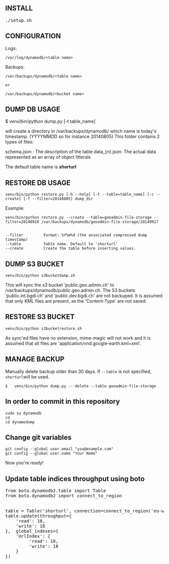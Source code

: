 INSTALL
-------

<pre>
./setup.sh
</pre>


CONFIGURATION
-------------

Logs:

    /var/log/dynamodb/<table name>

Backups:


    /var/backups/dynamodb/<table name>

    or

    /var/backups/dynamodb/<bucket name>


DUMP DB USAGE
-------------

  $ venv/bin/python dump.py [-t table_name]

will create a directory in /var/backups/dynamodb/<table name> which name is today's timestamp. (YYYYMMDD so for instance 20140805)
This folder contains 2 types of files:

schema.json : The description of the table
data_{n}.json: The actual data represented as an array of object litterals

The default table name is **shorturl**

RESTORE DB USAGE
----------------

    venv/bin/python restore.py [-h --help] [-t --table=table_name] [-c --create] [-f --filter=20140805] dump_dir

Example:

    venv/bin/python restore.py --create --table=geoadmin-file-storage --filter=20140918 /var/backups/dynamodb/geoadmin-file-storage/20140917


    --filter         Format: %Y%m%d (the associated compressed dump timestamp)
    --table          Table name. Default to 'shorturl'
    --create         Create the table before inserting values.


DUMP S3 BUCKET
--------------

    venv/bin/python s3bucketdump.sh

This will sync the s3 bucket 'public.geo.admin.ch' to /var/backups/dynamodb/public.geo.admin.ch. The S3 buckets 'public.int.bgdi.ch' and
'public.dev.bgdi.ch' are not backuped. It is assumed that only KML files are present, as the 'Content-Type' are not saved.

RESTORE S3 BUCKET
--------------

    venv/bin/python s3bucketrestore.sh

As sync'ed files have no extension, mime-magic will not work and it is assumed that all files are 'application/vnd.google-earth.kml+xml'.

MANAGE BACKUP
-------------

Manually delete backup older than 30 days. If `--table` is not specified, `shorturl`will be used.

    $   venv/bin/python dump.py ---delete --table geoadmin-file-storage

In order to commit in this repository
-------------------------------------

    sudo su dynamodb
    cd
    cd dynamodump

Change git variables
--------------------

    git config --global user.email "you@example.com"
    git config --global user.name "Your Name"

Now you're ready!

Update table indices throughput using boto
------------------------------------------

<pre>
from boto.dynamodb2.table import Table
from boto.dynamodb2 import connect_to_region


table = Table('shorturl', connection=connect_to_region('eu-west-1'))
table.update(throughput={
    'read': 18,
    'write': 18
},  global_indexes={
    'UrlIndex': {
         'read': 18,
         'write': 18
    }
})
</pre>

